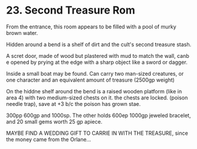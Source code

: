 # 23. Second Treasure Rom

From the entrance, this room appears to be filled with a pool
of murky brown water.

Hidden around a bend is a shelf of dirt and the cult's second 
treasure stash. 

A scret door, made of wood but plastered with mud to match the
wall, canb e opened by prying at the edge with a sharp
object like a sword or dagger.

Inside a small boat may be found.  Can carry two man-sized creatures,
or one character and an equivalent amount of treasure (2500gp weight)

On the hiddne shelf around the bend is a raised wooden platform
(like in area 4) with two medium-sized chests on it.  the chests are
locked. (poison needle trap), save at +3 b/c the poison has grown
stae.

300pp 600gp and 1000sp.  The other holds 600ep 1000gp jeweled 
bracelet, and 20 small gems worth 25 gp apiece.

MAYBE FIND A WEDDING GIFT TO CARRIE IN WITH THE TREASURE, since the
money came from the Orlane...



